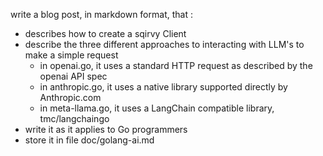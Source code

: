 write a blog post, in markdown format, that :
- describes how to create a sqirvy Client
- describe the three different approaches to interacting with LLM's to make a simple request
  - in openai.go, it uses a standard HTTP  request as described by the openai  API spec
  - in anthropic.go, it uses a native library supported directly by Anthropic.com
  - in meta-llama.go, it uses a LangChain compatible library, tmc/langchaingo
- write it as it applies to Go programmers
- store it in file doc/golang-ai.md
